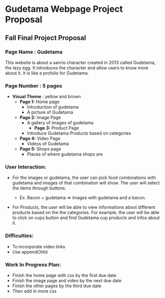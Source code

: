 # Gudetama Webpage Project Proposal
## Fall Final Project Proposal
### Page Name : Gudetama 
This website is about a sanrio character created in 2013 called Gudetama, the lazy egg. 
It introduces the character and allow users to know more about it. 
It is like a profolio for Gudetama.

### Page Number : 5 pages
   - **Visual Theme** : yellow and brown
      - **Page 1:** Home page
         - Introduction of gudetama
         - A picture of Gudetama
      - **Page 2:** Image Page
         - A gallery of images of gudetama
		   - **Page 3:** Product Page
         - Introduce Gudetama Products based on categories
      - **Page 4:** Video Page
         - Videos of Gudetama
      - **Page 5:** Shops page
         - Places of where gudetama shops are

### User Interaction:
   - For the images or gudetama, the user can pick food combinations with gudetama and images of that combination will show. The user will select the items through buttons.
        - Ex. Bacon + gudetama => images with gudetama and a bacon.

   - For Products, the user will be able to view informations about different products based on the the categories. For example, the user will be able to click on cups button and find Gudetama cup products and infos about it. 

### Difficulties:
  - To incorporate video links 
  - Use appendChild

### Work In Progress Plan:
  - Finish the home page with css by the first due date
  - Finish the image page and video by the next due date
  - Finish the other pages by the third due date
  - Then add in more css

